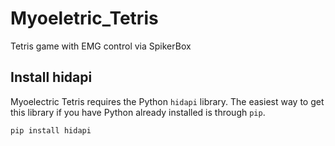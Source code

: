 # Myoeletric_Tetris
Tetris game with EMG control via SpikerBox

## Install hidapi
Myoelectric Tetris requires the Python `hidapi` library. The easiest way to get this library if you have Python already installed is through `pip`. 

```
pip install hidapi
```


